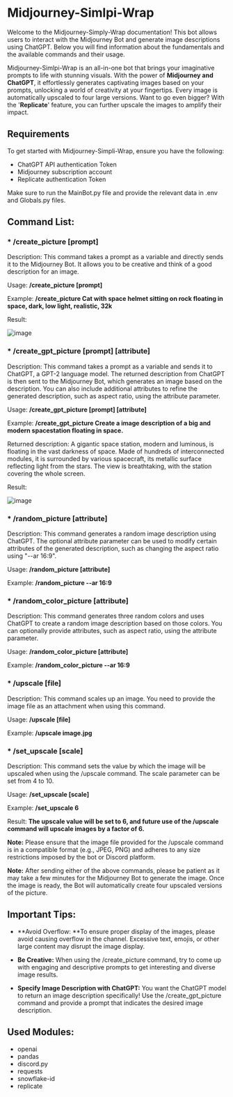 # Midjourney-Simlpi-Wrap

Welcome to the Midjourney-Simply-Wrap documentation! This bot allows users to interact with the Midjourney Bot and generate image descriptions using ChatGPT. Below you will find information about the fundamentals and the available commands and their usage.

Midjourney-Simlpi-Wrap is an all-in-one bot that brings your imaginative prompts to life with stunning visuals. With the power of **Midjourney and ChatGPT**, it effortlessly generates captivating images based on your prompts, unlocking a world of creativity at your fingertips. Every image is automatically upscaled to four large versions. Want to go even bigger? With the '**Replicate**' feature, you can further upscale the images to amplify their impact.


## Requirements

To get started with Midjourney-Simpli-Wrap, ensure you have the following:

- ChatGPT API authentication Token
- Midjourney subscription account
- Replicate authentication Token

Make sure to run the MainBot.py file and provide the relevant data in .env and Globals.py files.


## Command List:

### * /create_picture [prompt]

Description: This command takes a prompt as a variable and directly sends it to the Midjourney Bot. It allows you to be creative and think of a good description for an image.

Usage: **/create_picture [prompt]**

Example: **/create_picture Cat with space helmet sitting on rock floating in space, dark, low light, realistic, 32k**

Result:

![image](https://github.com/leoconsti/Midjourney-Simpli-Wrap/assets/82519358/8099e726-6689-4338-a7a3-f89ed1f988de)



### * /create_gpt_picture [prompt] [attribute]

Description: This command takes a prompt as a variable and sends it to ChatGPT, a GPT-2 language model. The returned description from ChatGPT is then sent to the Midjourney Bot, which generates an image based on the description. You can also include additional attributes to refine the generated description, such as aspect ratio, using the attribute parameter.

Usage: **/create_gpt_picture [prompt] [attribute]**

Example: **/create_gpt_picture Create a image description of a big and modern spacestation floating in space.**

Returned description: A gigantic space station, modern and luminous, is floating in the vast darkness of space. Made of hundreds of interconnected modules, it is surrounded by various spacecraft, its metallic surface reflecting light from the stars. The view is breathtaking, with the station covering the whole screen.

Result:

![image](https://github.com/leoconsti/Midjourney-Simpli-Wrap/assets/82519358/dff5af3f-add0-43a2-90ae-96be766cc410)



### * /random_picture [attribute]

Description: This command generates a random image description using ChatGPT. The optional attribute parameter can be used to modify certain attributes of the generated description, such as changing the aspect ratio using "--ar 16:9".

Usage: **/random_picture [attribute]**

Example: **/random_picture --ar 16:9**



### * /random_color_picture [attribute]

Description: This command generates three random colors and uses ChatGPT to create a random image description based on those colors. You can optionally provide attributes, such as aspect ratio, using the attribute parameter.

Usage: **/random_color_picture [attribute]**

Example: **/random_color_picture --ar 16:9**



### * /upscale [file]

Description: This command scales up an image. You need to provide the image file as an attachment when using this command.

Usage: **/upscale [file]**

Example: **/upscale image.jpg**



### * /set_upscale [scale]

Description: This command sets the value by which the image will be upscaled when using the /upscale command. The scale parameter can be set from 4 to 10.

Usage: **/set_upscale [scale]**

Example: **/set_upscale 6**

Result: **The upscale value will be set to 6, and future use of the /upscale command will upscale images by a factor of 6.**

**Note:** Please ensure that the image file provided for the /upscale command is in a compatible format (e.g., JPEG, PNG) and adheres to any size restrictions imposed by the bot or Discord platform.



**Note:** After sending either of the above commands, please be patient as it may take a few minutes for the Midjourney Bot to generate the image. Once the image is ready, the Bot will automatically create four upscaled versions of the picture.


## Important Tips:

* **Avoid Overflow: **To ensure proper display of the images, please avoid causing overflow in the channel. Excessive text, emojis, or other large content may disrupt the image display.

* **Be Creative:** When using the /create_picture command, try to come up with engaging and descriptive prompts to get interesting and diverse image results.

* **Specify Image Description with ChatGPT:** You want the ChatGPT model to return an image description specifically! Use the /create_gpt_picture command and provide a prompt that indicates the desired image description.


## Used Modules:
- openai
- pandas
- discord.py
- requests
- snowflake-id
- replicate
